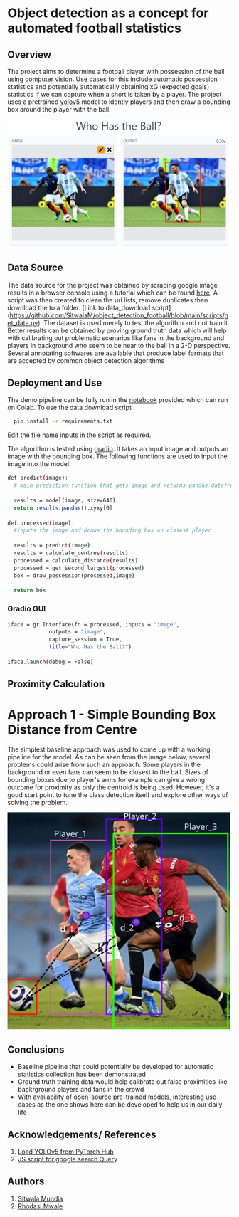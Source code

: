 # Object detection as a concept for automated football statistics

## Overview 

The project aims to determine a football player with possession of the ball using computer vision. Use cases for this include automatic possession statistics and potentially automatically obtaining xG (expected goals) statistics if we can capture when a short is taken by a player. The project uses a pretrained [yolov5](https://github.com/ultralytics/yolov5) model to identiy players and then draw a bounding box around the player with the ball.

![Example output from gradio](https://github.com/SitwalaM/object_detection_football/blob/main/images/example4.PNG)

## Data Source 

The data source for the project was obtained by scraping google image results in a browser console using a tutorial which can be found [here](https://www.pyimagesearch.com/2017/12/04/how-to-create-a-deep-learning-dataset-using-google-images/). A script was then created to clean the url lists, remove duplicates then download the to a folder. [Link to data_download script] (https://github.com/SitwalaM/object_detection_football/blob/main/scripts/get_data.py). The dataset is used merely to test the algorithm and not train it. Better results can be obtained by proving ground truth data which will help with calibrating out problematic scenarios like fans in the background and players in background who seem to be near to the ball in a 2-D perspective. Several annotating softwares are available that produce label formats that are accepted by common object detection algorithms

## Deployment and Use

The demo pipeline can be fully run in the [notebook](https://github.com/SitwalaM/object_detection_football/blob/main/notebooks/ball_possession.ipynb) provided which can run on Colab. To use the data download script

```bash
  pip install -r requirements.txt 
```

Edit the file name inputs in the script as required.

The algorithm is tested using [gradio](https://gradio.app/). It takes an input image and outputs an image with the bounding box. The following functions are used to input the image into the model:

```bash
def predict(image):
  # main prediction function that gets image and returns pandas dataframe

  results = model(image, size=640)  
  return results.pandas().xyxy[0] 
  
def processed(image):
  #inputs the image and draws the bounding box on closest player

  results = predict(image)
  results = calculate_centres(results)
  processed = calculate_distance(results)
  processed = get_second_largest(processed)
  box = draw_possession(processed,image)

  return box
```

### Gradio GUI

```bash
iface = gr.Interface(fn = processed, inputs = "image", 
             outputs = "image",
             capture_session = True, 
             title="Who Has the Ball?")
             
iface.launch(debug = False)

```

## Proximity Calculation

# Approach 1 - Simple Bounding Box Distance from Centre

The simplest baseline approach was used to come up with a working pipeline for the model. As can be seen from the image below, several problems could arise from such an approach. Some players in the background or even fans can seem to be closest to the ball. Sizes of bounding boxes due to player's arms for example can give a wrong outcome for proximity as only the centroid is being used. However, it's a good start point to tune the class detection itself and explore other ways of solving the problem. 

![player proximity calculation](https://github.com/SitwalaM/object_detection_football/blob/main/images/calculations.svg)


## Conclusions

* Baseline pipeline that could potentially be developed for automatic statistics collection has been demonstrated
* Ground truth training data would help calibrate out false proximities like backrground players and fans in the crowd
* With availability of open-source pre-trained models, interesting use cases as the one shows here can be developed to help us in our daily life


## Acknowledgements/ References

1. [Load YOLOv5 from PyTorch Hub](https://github.com/ultralytics/yolov5/issues/36)
2. [JS script for google search Query](https://www.pyimagesearch.com/2017/12/04/how-to-create-a-deep-learning-dataset-using-google-images/)

## Authors
1. [Sitwala Mundia](https://github.com/SitwalaM)
2. [Rhodasi Mwale](https://github.com/DhasiM)





